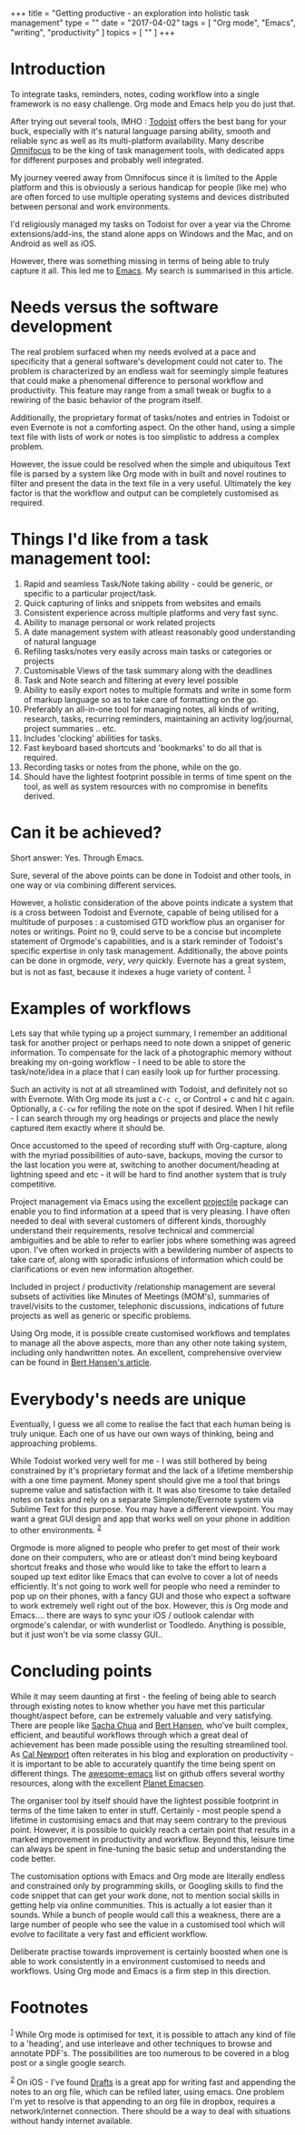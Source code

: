 +++
title = "Getting productive - an exploration into holistic task management"
type = ""
date = "2017-04-02"
tags = [ "Org mode", "Emacs", "writing", "productivity" ]
topics = [ "" ]
+++


# Introduction

To integrate tasks, reminders, notes, coding workflow into a single
framework is no easy challenge. Org mode and Emacs help you do just
that.

After trying out several tools, IMHO : [Todoist](https://todoist.com) offers the best bang
for your buck, especially with it's natural language parsing ability,
smooth and reliable sync as well as its multi-platform
availability. Many describe [Omnifocus](https://www.omnigroup.com/omnifocus) to be the king of task
management tools, with dedicated apps for different purposes and
probably well integrated. 

My journey veered away from Omnifocus since it is limited to the Apple
platform and this is obviously a serious handicap for people (like me)
who are often forced to use multiple operating systems and devices
distributed between personal and work environments.

I'd religiously managed my tasks on Todoist for over a year via the
Chrome extensions/add-ins, the stand alone apps on Windows and the
Mac, and on Android as well as iOS.

However, there was something missing in terms of being able to truly
capture it all. This led me to [Emacs](https://www.gnu.org/s/emacs/). My search is summarised in this
article.


# Needs versus the software development

The real problem surfaced when my needs evolved at a pace and
specificity that a general software's development could not cater
to. The problem is characterized by an endless wait for seemingly
simple features that could make a phenomenal difference to personal
workflow and productivity. This feature may range from a small tweak or
bugfix to a rewiring of the basic behavior of the program itself.

Additionally, the proprietary format of tasks/notes and entries in
Todoist or even Evernote is not a comforting aspect. On the other
hand, using a simple text file with lists of work or notes is too
simplistic to address a complex problem.

However, the issue could be resolved when the simple and ubiquitous
Text file is parsed by a system like Org mode with in built and novel
routines to filter and present the data in the text file in a very
useful. Ultimately the key factor is that the workflow and output can
be completely customised as required.


# Things I'd like from a task management tool:

1.  Rapid and seamless Task/Note taking ability -  could be generic, or specific to a particular project/task.
2.  Quick capturing of links and snippets from websites and emails
3.  Consistent experience across multiple platforms and very fast sync.
4.  Ability to manage personal or work related projects
5.  A date management system with atleast reasonably good understanding
    of natural language
6.  Refiling tasks/notes very easily across main tasks or categories or
    projects
7.  Customisable Views of the task summary along with the deadlines
8.  Task and Note search and filtering at every level possible
9.  Ability to easily export notes to multiple formats and write in
    some form of markup language so as to take care of formatting on
    the go.
10. Preferably an all-in-one tool for managing notes, all kinds of
    writing, research, tasks, recurring reminders, maintaining an
    activity log/journal, project summaries .. etc.
11. Includes 'clocking' abilities for tasks.
12. Fast keyboard based shortcuts and 'bookmarks' to do all that is required.
13. Recording tasks or notes from the phone, while on the go.
14. Should have the lightest footprint possible in terms of time spent
    on the tool, as well as system resources with no compromise in benefits derived.


# Can it be achieved?

Short answer: Yes. Through Emacs. 

Sure, several of the above points can be done in Todoist and other tools, in
one way or via combining different services.

However, a holistic consideration of the above points indicate a
system that is a cross between Todoist and Evernote, capable of being
utilised for a multitude of purposes : a customised GTD workflow plus
an organiser for notes or writings. Point no 9, could serve to be a
concise but incomplete statement of Orgmode's capabilities, and is a
stark reminder of Todoist's specific expertise in only task
management. Additionally, the above points can be done in orgmode,
*very*, *very* quickly. Evernote has a great system, but is not as fast,
because it indexes a huge variety of content. <sup><a id="fnr.1" class="footref" href="#fn.1">1</a></sup>


# Examples of workflows

Lets say that while typing up a project summary, I remember an
additional task for another project or perhaps need to note down a
snippet of generic information. To compensate for the lack of a
photographic memory without breaking my on-going workflow - I need to
be able to store the task/note/idea in a place that I can easily look
up for further processing.

Such an activity is not at all streamlined with Todoist, and
definitely not so with Evernote. With Org mode its just a `C-c c`, or
Control + c and hit c again. Optionally, a `C-cw` for refiling the note
on the spot if desired. When I hit refile - I can search through my
org headings or projects and place the newly captured item exactly
where it should be.

Once accustomed to the speed of recording stuff with Org-capture, along
with the myriad possibilities of auto-save, backups, moving the cursor
to the last location you were at, switching to another
document/heading at lightning speed and etc - it will be hard to find
another system that is truly competitive.

Project management via Emacs using the excellent [projectile](https://github.com/bbatsov/projectile) package
can enable you to find information at a speed that is very pleasing. I
have often needed to deal with several customers of different kinds,
thoroughly understand their requirements, resolve technical and
commercial ambiguities and be able to refer to earlier jobs where
something was agreed upon. I've often worked in projects with a
bewildering number of aspects to take care of, along with sporadic
infusions of information which could be clarifications or even new
information altogether.

Included in project / productivity /relationship management are
several subsets of activities like Minutes of Meetings (MOM's),
summaries of travel/visits to the customer, telephonic discussions,
indications of future projects as well as generic or specific
problems. 

Using Org mode, it is possible create customised workflows and
templates to manage all the above aspects, more than any other note
taking system, including only handwritten notes. An excellent,
comprehensive overview can be found in [Bert Hansen's article](http://doc.norang.ca/org-mode.html).


# Everybody's needs are unique

Eventually, I guess we all come to realise the fact that each human
being is truly unique. Each one of us have our own ways of thinking, being
and approaching problems. 

While Todoist worked very well for me - I was still bothered by being
constrained by it's proprietary format and the lack of a lifetime
membership with a one time payment. Money spent should give me a tool
that brings supreme value and satisfaction with it. It was also
tiresome to take detailed notes on tasks and rely on a separate
Simplenote/Evernote system via Sublime Text for this purpose. You may
have a different viewpoint. You may want a great GUI design and
app that works well on your phone in addition to other
environments. <sup><a id="fnr.2" class="footref" href="#fn.2">2</a></sup>

Orgmode is more aligned to people who prefer to get most of their work
done on their computers, who are or atleast don't mind being keyboard
shortcut freaks and those who would like to take the effort to learn a
souped up text editor like Emacs that can evolve to cover a lot of
needs efficiently. It's not going to work well for people who need a
reminder to pop up on their phones, with a fancy GUI and those who
expect a software to work extremely well right out of the
box. However, this *is* Org mode and Emacs&#x2026;. there are ways to sync
your iOS / outlook calendar with orgmode's calendar, or with
wunderlist or Toodledo. Anything is possible, but it just won't be via
some classy GUI..


# Concluding points

While it may seem daunting at first - the feeling of being able to
search through existing notes to know whether you have met this
particular thought/aspect before, can be extremely valuable and very
satisfying. There are people like [Sacha Chua](http://sachachua.com/blog/) and [Bert Hansen](http://doc.norang.ca/org-mode.html), who've
built complex, efficient, and beautiful workflows through which a
great deal of achievement has been made possible using the resulting
streamlined tool. As [Cal Newport](http://calnewport.com/) often reiterates in his blog and
exploration on productivity - it is important to be able to accurately
quantify the time being spent on different things. The [awesome-emacs](https://github.com/emacs-tw/awesome-emacs)
list on github offers several worthy resources, along with the
excellent [Planet Emacsen](http://planet.emacsen.org/).

The organiser tool by itself should have the lightest possible
footprint in terms of the time taken to enter in stuff. Certainly -
most people spend a lifetime in customising emacs and that may seem
contrary to the previous point. However, it is possible to quickly
reach a certain point that results in a marked improvement in
productivity and workflow. Beyond this, leisure time can always be
spent in fine-tuning the basic setup and understanding the code better.

The customisation options with Emacs and Org mode are literally
endless and constrained only by programming skills, or Googling skills
to find the code snippet that can get your work done, not to mention
social skills in getting help via online communities. This is actually
a lot easier than it sounds. While a bunch of people would call this a
weakness, there are a large number of people who see the value in a
customised tool which will evolve to facilitate a very fast and
efficient workflow.

Deliberate practise towards improvement is certainly boosted when one
is able to work consistently in a environment customised to needs and
workflows. Using Org mode and Emacs is a firm step in this direction.


# Footnotes

<sup><a id="fn.1" href="#fnr.1">1</a></sup> While Org mode is optimised for text, it is possible to attach
any kind of file to a 'heading', and use interleave and other
techniques to browse and annotate PDF's. The possibilities are too
numerous to be covered in a blog post or a single google search.

<sup><a id="fn.2" href="#fnr.2">2</a></sup> On iOS - I've found [Drafts](http://agiletortoise.com/drafts/) is a great app for writing
fast and appending the notes to an org file, which can be refiled
later, using emacs. One problem I'm yet to resolve is that
appending to an org file in dropbox, requires a network/internet
connection. There should be a way to deal with situations without
handy internet available.

